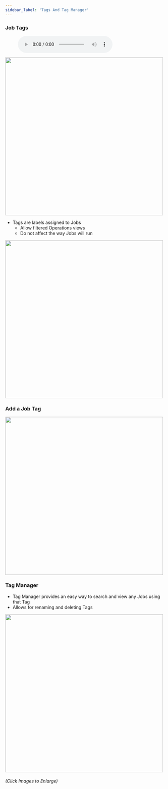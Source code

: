 ```yaml
---
sidebar_label: 'Tags And Tag Manager'
---
```


### Job Tags

<figure>
    <audio
        controls
        src="audiobasic/JobTags.mp3">
            Your browser does not support the
            <code>audio</code> element.
    </audio>
</figure>

<a href="imgbasic/Picture25.png" target="_blank"><img src="imgbasic/Picture25.png" width="500"></img></a>

* Tags are labels assigned to Jobs 
  * Allow filtered Operations views
  * Do not affect the way Jobs will run 

<a href="imgbasic/Picture26.png" target="_blank"><img src="imgbasic/Picture26.png" width="500"></img></a>  

### Add a Job Tag

<a href="imgbasic/Picture27.png" target="_blank"><img src="imgbasic/Picture27.png" width="500"></img></a>  

### Tag Manager

* Tag Manager provides an easy way to search and view any Jobs using that Tag 
* Allows for renaming and deleting Tags

<a href="imgbasic/Picture28.png" target="_blank"><img src="imgbasic/Picture28.png" width="500"></img></a>

###### (Click Images to Enlarge)

